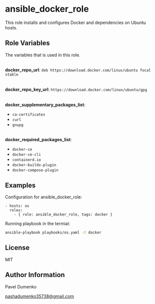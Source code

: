 ansible_docker_role
=========

This role installs and configures Docker and dependencies on Ubuntu hosts.

Role Variables
--------------

The variables that is used in this role.

###### 
**docker_repo_url**: `deb https://download.docker.com/linux/ubuntu focal stable`

###### 
**docker_repo_key_url**: `https://download.docker.com/linux/ubuntu/gpg`

###### 
**docker_supplementary_packages_list**: 
  - `ca-certificates`
  - `curl`
  - `gnupg`

###### 
**docker_required_packages_list**: 
  - `docker-ce` 
  - `docker-ce-cli`
  - `containerd.io` 
  - `docker-buildx-plugin` 
  - `docker-compose-plugin` 

Examples
----------------

Configuration for ansible_docker_role:

	- hosts: os
	  roles:
	    - { role: ansible_docker_role, tags: docker }

Running playbook in the termial: 

```bash
ansible-playbook playbooks/os.yaml -t docker
```

License
-------

MIT

Author Information
------------------

Pavel Dumenko 

<pashadumenko35738@gmail.com>